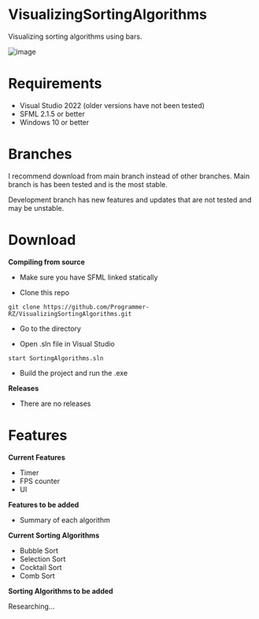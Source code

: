# VisualizingSortingAlgorithms
Visualizing sorting algorithms using bars.

![image](https://user-images.githubusercontent.com/123858154/229111944-d6ddb327-04b7-47f4-8eb7-e57f9a62122f.png)



# Requirements
- Visual Studio 2022 (older versions have not been tested)
- SFML 2.1.5 or better
- Windows 10 or better

# Branches
I recommend download from main branch instead of other branches. Main branch is has been tested and is the most stable.

Development branch has new features and updates that are not tested and may be unstable.

# Download

**Compiling from source**

- Make sure you have SFML linked statically

- Clone this repo
```
git clone https://github.com/Programmer-RZ/VisualizingSortingAlgorithms.git
```
- Go to the directory

- Open .sln file in Visual Studio
```
start SortingAlgorithms.sln
```
- Build the project and run the .exe

**Releases**

- There are no releases

# Features
**Current Features**
- Timer
- FPS counter
- UI

**Features to be added**
- Summary of each algorithm

**Current Sorting Algorithms**
- Bubble Sort
- Selection Sort
- Cocktail Sort
- Comb Sort

**Sorting Algorithms to be added**

Researching...
